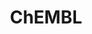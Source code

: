 ---
bigquery: https://console.cloud.google.com/bigquery?p=patents-public-data&d=ebi_chembl&page=dataset
citation: '"The ChEMBL database in 2017." Anna Gaulton, Anne Hersey, Michał Nowotka,
  A Patrícia Bento, Jon Chambers, David Mendez, Prudence Mutowo, Francis Atkinson,
  Louisa J Bellis, Elena Cibrián-Uhalte, Mark Davies, Nathan Dedman, Anneli Karlsson,
  María Paula Magariños, John P Overington, George Papadatos, Ines Smit, Andrew R
  Leach Nucleic acids Research (2017) 45 (Database Issue), D945-D954'
contributors: European Bioinformatics Institute
cost: None
description: ChEMBL Data is a manually curated database of small molecules used in
  drug discovery, including information about existing patented drugs.
documentation: 'schema: https://www.ebi.ac.uk/chembl/db_schema


  '
last_edit: Mon, 04 Apr 2022 19:07:30 GMT
location: https://console.cloud.google.com/marketplace/product/google_patents_public_datasets/chembl
maintained_by: EMBL-EBI, an outstation of European Molecular Biology Laboratory
related_publications: '

  ChEMBL: towards direct deposition of bioassay data.


  Mendez D, Gaulton A, Bento AP, Chambers J, De Veij M, Félix E, Magariños MP, Mosquera
  JF, Mutowo P, Nowotka M, Gordillo-Marañón M, Hunter F, Junco L, Mugumbate G, Rodriguez-Lopez
  M, Atkinson F, Bosc N, Radoux CJ, Segura-Cabrera A, Hersey A, Leach AR.


  — Nucleic Acids Res. 2019; 47(D1):D930-D940. doi: 10.1093/nar/gky1075

  '
schema_fields: '[''usan_stem_definition'', ''issue'', ''l8'', ''standard_text_value'',
  ''lle'', ''synonyms'', ''helm_notation'', ''metref_id'', ''cell_source_tax_id'',
  ''ad_type'', ''assay_strain'', ''trade_name'', ''level5'', ''bei'', ''mutation'',
  ''cx_logd'', ''cl_lincs_id'', ''source'', ''confidence_score'', ''parameter_type'',
  ''ddd_value'', ''l2'', ''molecule_type'', ''action_type'', ''ass_cls_map_id'', ''set_name'',
  ''level2'', ''parenteral'', ''atc_code'', ''parameter_value'', ''standard_inchi_key'',
  ''actsm_id'', ''ref_id'', ''efo_term'', ''heavy_atoms'', ''domain_id'', ''first_approval'',
  ''cell_source_organism'', ''job_id'', ''warning_year'', ''ap_id'', ''therapeutic_flag'',
  ''tid_fixed'', ''relation'', ''parent_go_id'', ''targcomp_id'', ''entity_type'',
  ''tid'', ''idx'', ''first_page'', ''clo_id'', ''inorganic_flag'', ''binding_site_comment'',
  ''l5'', ''rgid'', ''accession'', ''journal'', ''text_value'', ''mw_freebase'', ''applicant_full_name'',
  ''acd_most_apka'', ''assay_param_id'', ''frac_class_id'', ''num_ro5_violations'',
  ''mechanism_comment'', ''domain_description'', ''mol_frac_id'', ''src_short_name'',
  ''src_id'', ''protclasssyn_id'', ''ddd_id'', ''last_active'', ''psa'', ''chebi_par_id'',
  ''approval_date'', ''relationship_type'', ''ref_url'', ''disease_efficacy'', ''irac_class_id'',
  ''cell_name'', ''route'', ''nda_type'', ''dosage_form'', ''end_position'', ''selectivity_comment'',
  ''structure_type'', ''activity_comment'', ''path'', ''bao_format'', ''alert_name'',
  ''rtb'', ''species_group_flag'', ''ingredient'', ''assay_subcellular_fraction'',
  ''co_stem_id'', ''assay_class_id'', ''standard_relation'', ''warning_country'',
  ''smarts'', ''tbl'', ''orig_description'', ''subgroup'', ''creation_date'', ''bto_id'',
  ''level3'', ''patent_use_code'', ''value'', ''sequence'', ''uberon_id'', ''assay_organism'',
  ''prediction_method'', ''src_assay_id'', ''warning_description'', ''aspect'', ''standard_type'',
  ''l1'', ''smid'', ''major_class'', ''drug_product_flag'', ''syn_type'', ''prod_pat_id'',
  ''patent_no'', ''bao_endpoint'', ''qed_weighted'', ''res_stem_id'', ''comp_class_id'',
  ''mec_id'', ''authors'', ''predbind_id'', ''as_id'', ''standard_flag'', ''domain_type'',
  ''protein_class_synonym'', ''standard_upper_value'', ''strength'', ''cx_most_apka'',
  ''prodrug'', ''assay_tax_id'', ''natural_product'', ''normal_range_min'', ''chirality'',
  ''polymer_flag'', ''pubmed_id'', ''comp_go_id'', ''entity_id'', ''canonical_smiles'',
  ''last_page'', ''efo_id'', ''pathway_key'', ''biocomp_id'', ''aromatic_rings'',
  ''qudt_units'', ''publication_number'', ''sei'', ''formulation_id'', ''ref_type'',
  ''tissue_id'', ''title'', ''cell_id'', ''met_id'', ''warning_id'', ''source_domain_id'',
  ''first_in_class'', ''compound_key'', ''country'', ''src_description'', ''assay_category'',
  ''parent_id'', ''patent_id'', ''hrac_class_id'', ''usan_substem'', ''mc_target_name'',
  ''mc_tax_id'', ''ridx'', ''aidx'', ''dosed_ingredient'', ''l4'', ''drugind_id'',
  ''volume'', ''curation_comment'', ''acd_logd'', ''published_units'', ''irac_code'',
  ''description'', ''mc_target_type'', ''target_type'', ''indication_class'', ''mesh_id'',
  ''innovator_company'', ''assay_tissue'', ''confidence'', ''pref_name'', ''mc_target_accession'',
  ''num_lipinski_ro5_violations'', ''parent_molregno'', ''year'', ''hba_lipinski'',
  ''warnref_id'', ''mol_atc_id'', ''upper_value'', ''mw_monoisotopic'', ''potential_duplicate'',
  ''mechanism_of_action'', ''assay_id'', ''submission_date'', ''acd_most_bpka'', ''comments'',
  ''who_name'', ''stat'', ''published_relation'', ''start_position'', ''domain_name'',
  ''acd_logp'', ''cellosaurus_id'', ''organism'', ''assay_desc'', ''direct_interaction'',
  ''sitecomp_id'', ''tax_id'', ''annotation'', ''mc_organism'', ''src_compound_id'',
  ''priority'', ''stem'', ''who_extra'', ''site_id'', ''type'', ''name'', ''withdrawn_flag'',
  ''parent_type'', ''caloha_id'', ''definition'', ''le'', ''frac_code'', ''previous_company'',
  ''isoform'', ''molsyn_id'', ''oc_id'', ''curated_by'', ''normal_range_max'', ''published_type'',
  ''mesh_heading'', ''level1'', ''warning_class'', ''class_type'', ''component_id'',
  ''status'', ''availability_type'', ''enzyme_name'', ''full_molformula'', ''withdrawn_reason'',
  ''record_id'', ''target_mapping'', ''homologue'', ''protein_class_id'', ''mecref_id'',
  ''result_flag'', ''std_act_id'', ''pathway_id'', ''version'', ''assay_type'', ''met_comment'',
  ''mol_hrac_id'', ''updated_on'', ''hbd_lipinski'', ''product_id'', ''cx_most_bpka'',
  ''target_desc'', ''ro3_pass'', ''db_source'', ''compd_id'', ''short_name'', ''usan_year'',
  ''bao_id'', ''standard_inchi'', ''site_name'', ''label'', ''alert_id'', ''toid'',
  ''molfile'', ''black_box_warning'', ''activity_id'', ''delist_flag'', ''published_value'',
  ''withdrawn_class'', ''molregno'', ''usan_stem_id'', ''hrac_code'', ''relationship'',
  ''activity_count'', ''enzyme_tid'', ''variant_id'', ''site_residues'', ''downgraded'',
  ''num_alerts'', ''max_phase'', ''cell_source_tissue'', ''level2_description'', ''go_id'',
  ''compsyn_id'', ''full_mwt'', ''active_ingredient'', ''oral'', ''active_molregno'',
  ''substrate_record_id'', ''alogp'', ''sequence_md5sum'', ''ddd_units'', ''assay_source'',
  ''level3_description'', ''assay_cell_type'', ''hba'', ''warning_type'', ''related_tid'',
  ''pchembl_value'', ''level4_description'', ''cell_ontology_id'', ''compound_name'',
  ''data_validity_comment'', ''level4'', ''drug_substance_flag'', ''topical'', ''met_conversion'',
  ''research_stem'', ''molecular_species'', ''molecular_mechanism'', ''protein_class_desc'',
  ''alert_set_id'', ''doc_type'', ''l6'', ''log_id'', ''class_level'', ''component_synonym'',
  ''indref_id'', ''l7'', ''relationship_desc'', ''ddd_comment'', ''stem_class'', ''l3'',
  ''drug_record_id'', ''mol_irac_id'', ''cell_description'', ''standard_value'', ''max_phase_for_ind'',
  ''db_version'', ''targrel_id'', ''cidx'', ''withdrawn_country'', ''doi'', ''cx_logp'',
  ''doc_id'', ''assay_test_type'', ''units'', ''abstract'', ''uo_units'', ''patent_expire_date'',
  ''company'', ''component_type'', ''metabolite_record_id'', ''updated_by'', ''standard_units'',
  ''cpd_str_alert_id'', ''ddd_admr'', ''chembl_id'', ''level1_description'', ''usan_stem'',
  ''withdrawn_year'', ''hbd'']'
shortname: chembl
tags:
- biotechnology
- health
- chemical
- bioinformatics
- medical
terms_of_use: CC BY-SA 3.0
title: ChEMBL
uuid: e232a192-965c-4ec9-904c-155b6dfe56c5
---